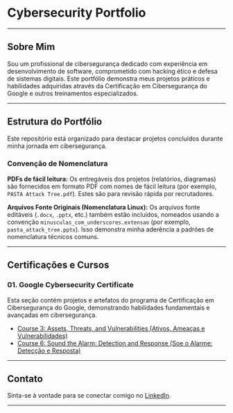 # Cybersecurity Portfolio

---

## Sobre Mim

Sou um profissional de cibersegurança dedicado com experiência em desenvolvimento de software, comprometido com hacking ético e defesa de sistemas digitais. Este portfólio demonstra meus projetos práticos e habilidades adquiridas através da Certificação em Cibersegurança do Google e outros treinamentos especializados.

---

## Estrutura do Portfólio

Este repositório está organizado para destacar projetos concluídos durante minha jornada em cibersegurança.

### Convenção de Nomenclatura

**PDFs de fácil leitura:** Os entregáveis dos projetos (relatórios, diagramas) são fornecidos em formato PDF com nomes de fácil leitura (por exemplo, `PASTA Attack Tree.pdf`). Estes são para revisão rápida por recrutadores.

**Arquivos Fonte Originais (Nomenclatura Linux):** Os arquivos fonte editáveis (`.docx`, `.pptx`, etc.) também estão incluídos, nomeados usando a convenção `minusculas_com_underscores.extensao` (por exemplo, `pasta_attack_tree.pptx`). Isso demonstra minha aderência a padrões de nomenclatura técnicos comuns.

---

## Certificações e Cursos

### 01. Google Cybersecurity Certificate

Esta seção contém projetos e artefatos do programa de Certificação em Cibersegurança do Google, demonstrando habilidades fundamentais e avançadas em cibersegurança.

* [Course 3: Assets, Threats, and Vulnerabilities (Ativos, Ameaças e Vulnerabilidades)](./01_google_cybersecurity_certificate/03_course_assets_threats_vulnerabilities/README.md)
* [Course 6: Sound the Alarm: Detection and Response (Soe o Alarme: Detecção e Resposta)](./01_google_cybersecurity_certificate/06_course_detection_response/README.md)

---

## Contato

Sinta-se à vontade para se conectar comigo no [LinkedIn](https://www.linkedin.com/in/rafaelvgomes/).

---
